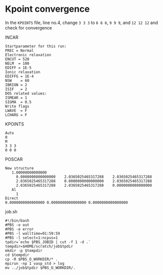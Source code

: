 # Kpoint convergence

In the `KPOINTS` file, line no.4, change `3 3 3` to `6 6 6`, `9 9 9`, and `12 12 12` and check for convergence

INCAR
```
Startparameter for this run:
PREC = Normal
Electronic relaxation
ENCUT = 520
NELM  = 100
EDIFF = 1E-5
Ionic relaxation
EDIFFG = 1E-4
NSW    = 60
IBRION = 2
ISIF   = 2
DOS related values:
ISMEAR = 1
SIGMA  = 0.5
Write flags
LWAVE  = F
LCHARG = F
```

KPOINTS
```
Auto
0
M
3 3 3
0 0 0
```

POSCAR
```
New structure
   1.00000000000000
     0.0000000000000000    2.0365025465317288    2.0365025465317288
     2.0365025465317288    0.0000000000000000    2.0365025465317288
     2.0365025465317288    2.0365025465317288    0.0000000000000000
   Al
     1
Direct
0.0000000000000000 0.0000000000000000 0.0000000000000000
```

job.sh
```
#!/bin/bash
#PBS -o out
#PBS -e error
#PBS -l walltime=01:59:59
#PBS -l select=1:ncpus=1
tpdir=`echo $PBS_JOBID | cut -f 1 -d .`
tempdir=$HOME/scratch/job$tpdir
mkdir -p $tempdir
cd $tempdir
cp -R $PBS_O_WORKDIR/* .
mpirun -np 1 vasp_std > log
mv ../job$tpdir $PBS_O_WORKDIR/.
```
